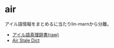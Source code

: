# air
アイル語情報をまとめるに当たりlin-marnから分離。

- [アイル語真理辞書(raw)](https://jurliyuuri.com/air/air_compressed.json)
- [Air Stale Dict](./air-stale-json/dict/index.html)